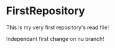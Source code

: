 FirstRepository
===============
This is my very first repository's read file!

Independant first change on nu branch!
